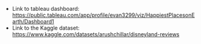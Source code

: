 - Link to tableau dashboard: https://public.tableau.com/app/profile/evan3299/viz/HappiestPlacesonEarth/Dashboard1
- Link to the Kaggle dataset: https://www.kaggle.com/datasets/arushchillar/disneyland-reviews
